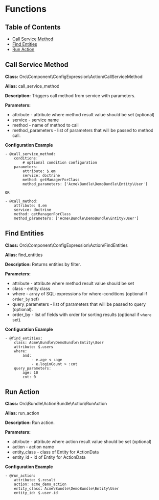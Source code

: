 Functions
=========

Table of Contents
-----------------
 - [Call Service Method](#call-service-method)
 - [Find Entities](#find-entities)
 - [Run Action](#run-action)

Call Service Method
-------------------

**Class:** Oro\Component\ConfigExpression\Action\CallServiceMethod

**Alias:** call_service_method

**Description:** Triggers call method from service with parameters.

**Parameters:**
 - attribute - attribute where method result value should be set (optional)
 - service - service name
 - method - name of method to call
 - method_parameters - list of parameters that will be passed to method call.

**Configuration Example**
```
- @call_service_method:
    conditions:
        # optional condition configuration
    parameters:
        attribute: $.em
        service: doctrine
        method: getManagerForClass
        method_parameters: ['Acme\Bundle\DemoBundle\Entity\User']

OR

- @call_method:
    attribute: $.em
    service: doctrine
    method: getManagerForClass
    method_parameters: ['Acme\Bundle\DemoBundle\Entity\User']
```

Find Entities
-------------

**Class:** Oro\Component\ConfigExpression\Action\FindEntities

**Alias:** find_entities

**Description:** Returns entities by filter.

**Parameters:**
 - attribute - attribute where method result value should be set
 - class - entity class
 - where - array of SQL-expressions for where-conditions (optional if `order_by` set)
 - query_parameters - list of parameters that will be passed to query (optional).
 - order_by - list of fields with order for sorting results (optional if `where` set).

**Configuration Example**
```
- @find_entities:
    class: Acme\Bundle\DemoBundle\Entity\User
    attribute: $.users
    where:
        and:
            - e.age < :age
            - e.loginCount > :cnt
    query_parameters:
        age: 10
        cnt: 0
```

Run Action
----------

**Class:** Oro\Bundle\ActionBundle\Action\RunAction

**Alias:** run_action

**Description:** Run action.

**Parameters:**
 - attribute - attribute where action result value should be set (optional)
 - action - action name
 - entity_class - class of Entity for ActionData
 - entity_id - id of Entity for ActionData

**Configuration Example**
```
- @run_action:
    attribute: $.result
    action: acme_demo_action
    entity_class: Acme\Bundle\DemoBundle\Entity\User
    entity_id: $.user.id
```
